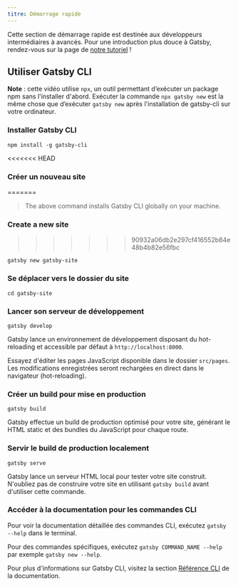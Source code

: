 ```yaml
---
titre: Démarrage rapide
---
```


Cette section de démarrage rapide est destinée aux développeurs intermédiaires à avancés. Pour une introduction plus douce à Gatsby, rendez-vous sur la page de [notre tutoriel](/tutorial/) !

## Utiliser Gatsby CLI

<EggheadEmbed
  lessonLink="https://egghead.io/lessons/gatsby-quick-start-with-gatsby-create-develop-and-build-gatsby-sites-from-the-command-line"
  lessonTitle="Quick Start with Gatsby: Create, Develop, and Build Gatsby Sites From the Command Line"
/>

**Note** : cette vidéo utilise `npx`, un outil permettant d’exécuter un package npm sans l'installer d'abord. Exécuter la commande `npx gatsby new` est la même chose que d’exécuter `gatsby new` après l'installation de gatsby-cli sur votre ordinateur.

### Installer Gatsby CLI

```shell
npm install -g gatsby-cli
```

<<<<<<< HEAD
### Créer un nouveau site
=======
> The above command installs Gatsby CLI globally on your machine.

### Create a new site
>>>>>>> 90932a06db2e297cf416552b84e48b4b82e56fbc

```shell
gatsby new gatsby-site
```

### Se déplacer vers le dossier du site

```shell
cd gatsby-site
```

### Lancer son serveur de développement

```shell
gatsby develop
```

Gatsby lance un environnement de développement disposant du hot-reloading et accessible par défaut à `http://localhost:8000`.

Essayez d'éditer les pages JavaScript disponible dans le dossier `src/pages`. Les modifications enregistrées seront rechargées en direct dans le navigateur (hot-reloading).

### Créer un build pour mise en production

```shell
gatsby build
```

Gatsby effectue un build de production optimisé pour votre site, générant le HTML static et des bundles du JavaScript pour chaque route.

### Servir le build de production localement

```shell
gatsby serve
```

Gatsby lance un serveur HTML local pour tester votre site construit. N'oubliez pas de construire votre site en utilisant `gatsby build` avant d'utiliser cette commande.

### Accéder à la documentation pour les commandes CLI

Pour voir la documentation détaillée des commandes CLI, exécutez `gatsby --help` dans le terminal.

Pour des commandes spécifiques, exécutez `gatsby COMMAND_NAME --help` par exemple `gatsby new --help`.

Pour plus d'informations sur Gatsby CLI, visitez la section [Référence CLI](/docs/gatsby-cli/) de la documentation.
